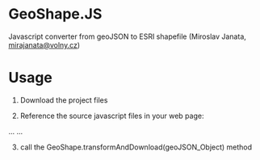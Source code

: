 # GeoShape.JS
Javascript converter from geoJSON to ESRI shapefile (Miroslav Janata, mirajanata@volny.cz)


# Usage
1. Download the project files

2. Reference the source javascript files in your web page:

...
    <script src="js/jszip.js"></script>
    <script src="js/GeoShape.js"></script>
...

3. call the GeoShape.transformAndDownload(geoJSON_Object) method